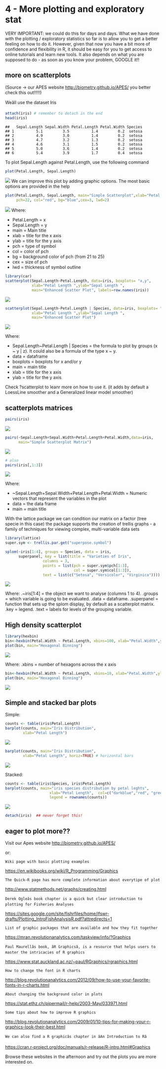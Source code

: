 # 4 - More plotting and exploratory stat
VERY IMPORTANT: we could do this for days and days. What we have done with the plotting / exploratory statistics so far is to allow you to get a better feeling on how to do it. However, given that now you have a bit more of confidence and flexibility in R, it should be easy for you to get access to online tutorials and learn new tools. It also depends on what you are supposed to do - as soon as you know your problem, GOOGLE it!! 

## more on scatterplots 
(Source -> our APES website http://biometry.github.io/APES/ you better check this out!!!!!)

Weâll use the dataset Iris


```r
attach(iris) # remember to detach in the end 
head(iris)
```

```
##   Sepal.Length Sepal.Width Petal.Length Petal.Width Species
## 1          5.1         3.5          1.4         0.2  setosa
## 2          4.9         3.0          1.4         0.2  setosa
## 3          4.7         3.2          1.3         0.2  setosa
## 4          4.6         3.1          1.5         0.2  setosa
## 5          5.0         3.6          1.4         0.2  setosa
## 6          5.4         3.9          1.7         0.4  setosa
```

To plot Sepal.Length against Petal.Length, use the following command

```r
plot(Petal.Length, Sepal.Length)
```

![](4_-_More_about_plotting_and_exploratory_stat_files/figure-html/unnamed-chunk-2-1.png) 
We can improve this plot by adding graphic options. The most basic options are provided in the help


```r
plot(Petal.Length, Sepal.Length, main="Simple Scatterplot",xlab="Petal Length ",ylab="Sepal Length " , 
     pch=22, col="red", bg="blue",cex=3, lwd=2)
```

![](4_-_More_about_plotting_and_exploratory_stat_files/figure-html/unnamed-chunk-3-1.png) 
Where:
* Petal.Length = x
* Sepal.Length = y
* main = Main title
* xlab = title for the x axis
* ylab = title for the y axis
* pch = type of symbol
* col = color of pch
* bg = background color of pch (from 21 to 25)
* cex = size of pch
* lwd = thickness of symbol outline 




```r
library(car)
scatterplot(Sepal.Length~Petal.Length, data=iris, boxplots= "x,y",
            xlab="Petal Length ",ylab="Sepal Length ",
            main="Enhanced Scatter Plot", labels=row.names(iris))
```

![](4_-_More_about_plotting_and_exploratory_stat_files/figure-html/unnamed-chunk-4-1.png) 

```r
scatterplot(Sepal.Length~Petal.Length | Species, data=iris, boxplots= "x,y",
            xlab="Petal Length ",ylab="Sepal Length ",
            main="Enhanced Scatter Plot")
```

![](4_-_More_about_plotting_and_exploratory_stat_files/figure-html/unnamed-chunk-4-2.png) 

Where:
* Sepal.Length~Petal.Length | Species = the formula to plot by groups (x ~ y | z). It could also be a formula of the type x ~ y.
* data = dataframe
* boxplots = boxplots for x and/or y
* main = main title
* xlab = title for the x axis
* ylab = title for the y axis

Check ?scatterplot to leanr more on how to use it. (it adds by default a LoessLine smoother and a Generalized linear model smoother)


## scatterplots matrices


```r
pairs(iris)
```

![](4_-_More_about_plotting_and_exploratory_stat_files/figure-html/unnamed-chunk-5-1.png) 

```r
pairs(~Sepal.Length+Sepal.Width+Petal.Length+Petal.Width,data=iris,
      main="Simple Scatterplot Matrix")
```

![](4_-_More_about_plotting_and_exploratory_stat_files/figure-html/unnamed-chunk-5-2.png) 

```r
# also
pairs(iris[,1:3])
```

![](4_-_More_about_plotting_and_exploratory_stat_files/figure-html/unnamed-chunk-5-3.png) 

Where:
* ~Sepal.Length+Sepal.Width+Petal.Length+Petal.Width = Numeric vectors that represent the variables in the plot
* data = the data frame
* main = main title 

With the lattice package we can condition our matrix on a factor (tree specie in this case)
the package supports the creation of trellis graphs - a family of techniques for viewing complex, multi-variable data sets


```r
library(lattice)
super.sym <- trellis.par.get("superpose.symbol") 

splom(~iris[1:4], groups = Species, data = iris,  
      superpanel, key = list(title = "Varieties of Iris",  
                 columns = 3,   
                 points = list(pch = super.sym$pch[1:3],  
                               col = super.sym$col[1:3]),  
                 text = list(c("Setosa", "Versicolor", "Virginica")))) 
```

![](4_-_More_about_plotting_and_exploratory_stat_files/figure-html/unnamed-chunk-6-1.png) 

Where:
.~iris[1:4] = the object we want to analyse (columns 1 to 4).
.groups = which variable is going to be evaluated.
.data = dataframe.
.superpanel = function that sets up the splom display, by default as a scatterplot matrix.
.key = legend.
.text = labels for levels of the grouping variable.

## High density scatterplot


```r
library(hexbin)  
bin<-hexbin(Petal.Width ~ Petal.Length, xbins=100, xlab="Petal.Width",ylab="Petal.Length")  
plot(bin, main="Hexagonal Binning")
```

![](4_-_More_about_plotting_and_exploratory_stat_files/figure-html/unnamed-chunk-7-1.png) 

Where:
.xbins = number of hexagons across the x axis 


```r
bin<-hexbin(Petal.Width ~ Petal.Length, xbins=10, xlab="Petal.Width",ylab="Petal.Length")  
plot(bin, main="Hexagonal Binning")
```

![](4_-_More_about_plotting_and_exploratory_stat_files/figure-html/unnamed-chunk-8-1.png) 

## Simple and stacked bar plots
Simple:

```r
counts <- table(iris$Petal.Length)
barplot(counts, main="Iris Distribution", 
        xlab="Petal Length")
```

![](4_-_More_about_plotting_and_exploratory_stat_files/figure-html/unnamed-chunk-9-1.png) 

```r
barplot(counts, main="Iris Distribution", 
        xlab="Petal Length", horiz=TRUE) # horizontal bars
```

![](4_-_More_about_plotting_and_exploratory_stat_files/figure-html/unnamed-chunk-9-2.png) 

Stacked:

```r
counts <- table(iris$Species, iris$Petal.Length)  
barplot(counts, main="iris species distribution by petal leghts",
                    xlab="Petal Length",  col=c("darkblue","red", "green"),
                    legend = rownames(counts))
```

![](4_-_More_about_plotting_and_exploratory_stat_files/figure-html/unnamed-chunk-10-1.png) 

```r
detach(iris)  ## never forget this!
```


## eager to plot more??
Visit our Apes website
http://biometry.github.io/APES/

or:


    Wiki page with basic plotting examples
https://en.wikibooks.org/wiki/R_Programming/Graphics

    The Quick-R page has more complete information about everytipe of plot
http://www.statmethods.net/graphs/creating.html

    Derek Ogleâs book chapter is a quick but clear introduction to plotting for Fisheries Analyses
https://sites.google.com/site/fishrfiles/home/ifswr-drafts/Plotting_IntroFishAnalysisR.pdf?attredirects=1

    List of graphic packages that are available and how they fit together
https://mran.revolutionanalytics.com/taskview/info/?Graphics

    Paul Maurellâs book, âR Graphicsâ, is a resource that helps users to master the intricacies of R graphics
https://www.stat.auckland.ac.nz/~paul/RGraphics/rgraphics.html

    How to change the font in R charts
http://blog.revolutionanalytics.com/2012/09/how-to-use-your-favorite-fonts-in-r-charts.html

    About changing the background color in plots
https://stat.ethz.ch/pipermail/r-help/2003-May/033971.html

    Some tips about how to improve R graphics
http://blog.revolutionanalytics.com/2009/01/10-tips-for-making-your-r-graphics-look-their-best.html

    We can also find a R graphicâs chapter in âAn Introduction to Râ
https://cran.r-project.org/doc/manuals/r-release/R-intro.html#Graphics


Browse these websites in the afternoon and try out the plots you are more interested on.  















